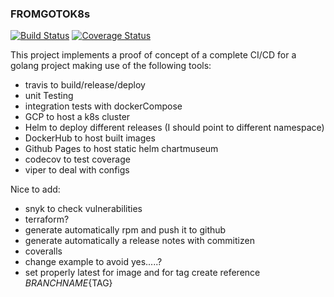 ### FROMGOTOK8s
[![Build Status](https://travis-ci.org/gallo-cedrone/fromgotok8s.svg?branch=master)](https://travis-ci.org/gallo-cedrone/fromgotok8s)
[![Coverage Status](https://coveralls.io/repos/github/gallo-cedrone/fromgotok8s/badge.svg?branch=master)](https://coveralls.io/github/gallo-cedrone/fromgotok8s?branch=master)

This project implements a proof of concept of a complete CI/CD for a golang project making use of the following tools:

 - travis to build/release/deploy
 - unit Testing
 - integration tests with dockerCompose
 - GCP to host a k8s cluster
 - Helm to deploy different releases (I should point to different namespace)
 - DockerHub to host built images
 - Github Pages to host static helm chartmuseum
 - codecov to test coverage
 - viper to deal with configs

Nice to add:

 - snyk to check vulnerabilities
 - terraform?
 - generate automatically rpm and push it to github
 - generate automatically a release notes with commitizen
 - coveralls
 - change example to avoid yes.....?
 - set properly latest for image and for tag create reference ${BRANCHNAME}${TAG} 